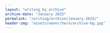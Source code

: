 ```yaml
---
layout: "writing_by_archive"
archive-date: "January 2025"
permalink: "/writing/archive/january-2025/"
header-img: "assets/owner/hero/archive-bg.jpg"
---
```

